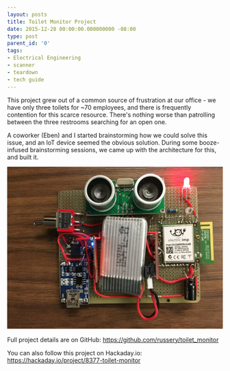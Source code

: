 ```yaml
---
layout: posts
title: Toilet Monitor Project
date: 2015-12-28 00:00:00.000000000 -08:00
type: post
parent_id: '0'
tags:
- Electrical Engineering
- scanner
- teardown
- tech guide
---
```


This project grew out of a common source of frustration at our office - we have only three toilets for ~70 employees, and there is frequently contention for this scarce resource. There's nothing worse than patrolling between the three restrooms searching for an open one.

A coworker (Eben) and I started brainstorming how we could solve this issue, and an IoT device seemed the obvious solution. During some booze-infused brainstorming sessions, we came up with the architecture for this, and built it.

![Breadboard prototype hardware](/assets/images/old_posts/toilet_mon_hardware.jpg)


Full project details are on GitHub:
<https://github.com/russery/toilet_monitor>

You can also follow this project on Hackaday.io:
<https://hackaday.io/project/8377-toilet-monitor>